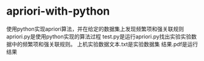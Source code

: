 # apriori-with-python
使用python实现apriori算法，并在给定的数据集上发现频繁项和强关联规则
apriori.py是使用python实现的算法过程
test.py是运行apriori.py找出实验实验数据中的频繁项和强关联规则。
上机实验数据文本.txt是实验数据集
结果.pdf是运行结果
